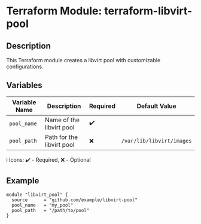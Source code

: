 # Terraform Module: terraform-libvirt-pool

## Description

This Terraform module creates a libvirt pool with customizable configurations.

## Variables

| Variable Name  | Description                        | Required | Default Value              |
| -------------- | ---------------------------------- | -------- | -------------------------- |
| `pool_name`    | Name of the libvirt pool            | ✔️       |                            |
| `pool_path`    | Path for the libvirt pool           | ❌       | `/var/lib/libvirt/images`  |

ℹ️ Icons: ✔️ - Required, ❌ - Optional

## Example

```hcl
module "libvirt_pool" {
  source      = "github.com/example/libvirt-pool"
  pool_name   = "my_pool"
  pool_path   = "/path/to/pool"
}
